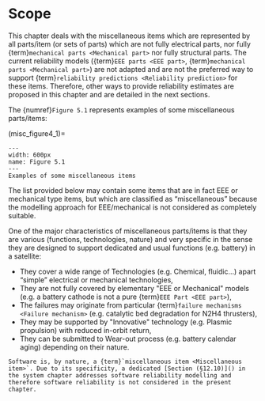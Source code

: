 # Scope

This chapter deals with the miscellaneous items which are represented by all parts/item (or sets of parts) which are not fully electrical parts, nor fully {term}`mechanical parts <Mechanical part>` nor fully structural parts. The current reliability models ({term}`EEE parts <EEE part>`, {term}`mechanical parts <Mechanical part>`) are not adapted and are not the preferred way to support {term}`reliability predictions <Reliability prediction>` for these items. Therefore, other ways to provide reliability estimates are proposed in this chapter and are detailed in the next sections.

The {numref}`Figure 5.1` represents examples of some miscellaneous parts/items:

(misc_figure4_1)=
```{figure} ../picture/figure4_1.png
---
width: 600px
name: Figure 5.1
---
Examples of some miscellaneous items
```

The list provided below may contain some items that are in fact EEE or mechanical type items, but which are classified as “miscellaneous” because the modelling approach for EEE/mechanical is not considered as completely suitable.

One of the major characteristics of miscellaneous parts/items is that they are various (functions, technologies, nature) and very specific in the sense they are designed to support dedicated and usual functions (e.g. battery) in a satellite:

* They cover a wide range of Technologies (e.g. Chemical, fluidic…) apart “simple” electrical or mechanical technologies,
* They are not fully covered by elementary "EEE or Mechanical" models (e.g. a battery cathode is not a pure {term}`EEE Part <EEE part>`),
* The failures may originate from particular {term}`failure mechanisms <Failure mechanism>` (e.g. catalytic bed degradation for N2H4 thrusters),
* They may be supported by "Innovative" technology (e.g. Plasmic propulsion) with reduced in-orbit return,
* They can be submitted to Wear-out process (e.g. battery calendar aging) depending on their nature.

```{note}
Software is, by nature, a {term}`miscellaneous item <Miscellaneous item>`. Due to its specificity, a dedicated [Section (§12.10)]() in the system chapter addresses software reliability modelling and therefore software reliability is not considered in the present chapter.
```